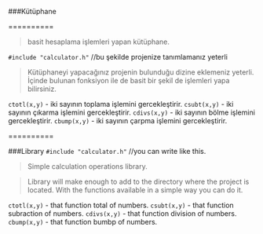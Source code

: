 ###Kütüphane

==========

> basit hesaplama işlemleri yapan kütüphane.

`#include "calculator.h"` //bu şekilde projenize tanımlamanız yeterli

> Kütüphaneyi yapacağınız projenin bulunduğu dizine eklemeniz yeterli. 
> İçinde bulunan fonksiyon ile de basit bir şekil de işlemleri yapa
> bilirsiniz.

`ctotl(x,y)` - iki sayının toplama işlemini gercekleştirir.
`csubt(x,y)` - iki sayının çıkarma işlemini gercekleştirir.
`cdivs(x,y)` - iki sayının bölme işlemini gercekleştirir.
`cbump(x,y)` - iki sayının çarpma işlemini gercekleştirir.

==========

###Library
`#include "calculator.h"` //you can write like this.

> Simple calculation operations library.

> Library will make enough to add to the directory where the project 
> is located. With the functions available in a simple way you can do it.

`ctotl(x,y)` - that function total of numbers.
`csubt(x,y)` - that function subraction of numbers.
`cdivs(x,y)` - that function division of numbers.
`cbump(x,y)` - that function bumbp of numbers.